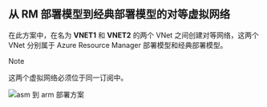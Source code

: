 ## 从 RM 部署模型到经典部署模型的对等虚拟网络

在此方案中，在名为 **VNET1** 和 **VNET2** 的两个 VNet 之间创建对等网络，这两个 VNet 分别属于 Azure Resource Manager 部署模型和经典部署模型。

> [!NOTE]
> 这两个虚拟网络必须位于同一订阅中。

![asm 到 arm 部署方案](./media/virtual-networks-create-vnetpeering-scenario-asmtoarm-include/figure01.PNG)  

<!---HONumber=Mooncake_1010_2016-->